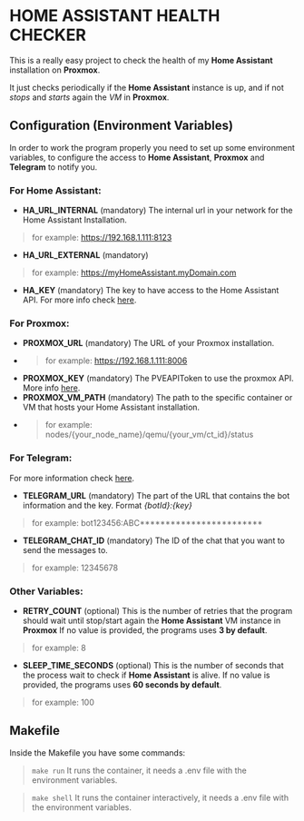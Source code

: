 # HOME ASSISTANT HEALTH CHECKER

This is a really easy project to check the health of my **Home Assistant** installation on **Proxmox**.

It just checks periodically if the **Home Assistant** instance is up, and if not _stops_ and _starts_ again the _VM_ in **Proxmox**.

## Configuration (Environment Variables)

In order to work the program properly you need to set up some environment variables, to configure the access to **Home Assistant**, **Proxmox** and **Telegram** to notify you.

### For Home Assistant:
* **HA_URL_INTERNAL** (mandatory) The internal url in your network for the Home Assistant Installation.
> for example: https://192.168.1.111:8123
* **HA_URL_EXTERNAL** (mandatory)
> for example: https://myHomeAssistant.myDomain.com
* **HA_KEY** (mandatory) The key to have access to the Home Assistant API. For more info check [here](https://developers.home-assistant.io/docs/api/rest/).

### For Proxmox:
* **PROXMOX_URL** (mandatory) The URL of your Proxmox installation.
* > for example: https://192.168.1.111:8006
* **PROXMOX_KEY** (mandatory) The PVEAPIToken to use the proxmox API. More info [here](https://pve.proxmox.com/wiki/Proxmox_VE_API).
* **PROXMOX_VM_PATH** (mandatory) The path to the specific container or VM that hosts your Home Assistant installation.
* > for example: nodes/{your_node_name}/qemu/{your_vm/ct_id}/status

### For Telegram: 
For more information check [here](https://core.telegram.org/bots/api). 
* **TELEGRAM_URL** (mandatory) The part of the URL that contains the bot information and the key. Format _{botId}:{key}_ 
> for example: bot123456:ABC************************ 
* **TELEGRAM_CHAT_ID** (mandatory) The ID of the chat that you want to send the messages to. 
> for example: 12345678 

### Other Variables:
* **RETRY_COUNT** (optional) This is the number of retries that the program should wait until stop/start again the **Home Assistant** VM instance in **Proxmox**
If no value is provided, the programs uses **3 by default**.
> for example: 8
* **SLEEP_TIME_SECONDS** (optional) This is the number of seconds that the process wait to check if **Home Assistant** is alive.
If no value is provided, the programs uses **60 seconds by default**.
> for example: 100

## Makefile

Inside the Makefile you have some commands:

> ```make run``` It runs the container, it needs a .env file with the environment variables.

> ```make shell``` It runs the container interactively, it needs a .env file with the environment variables.